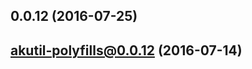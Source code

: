 <a name="0.0.12"></a>
## 0.0.12 (2016-07-25)



<a name="akutil-polyfills@0.0.12"></a>
## akutil-polyfills@0.0.12 (2016-07-14)



